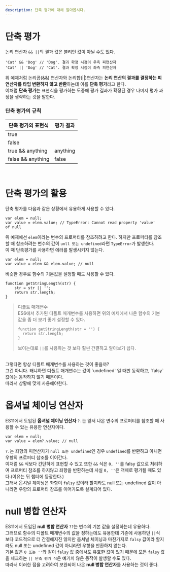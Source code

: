 ```yaml
---
description: 단축 평가에 대해 알아봅시다.
---
```


# 단축 평가
논리 연산자 `&& ||`의 결과 값은 불리언 값이 아닐 수도 있다. <br>
```
'Cat' && 'Dog' // 'Dog'. 결과 확정 시점이 우측 피연산자
'Cat' || 'Dog' // 'Cat'. 결과 확정 시점이 좌측 피연산자
```
위 예제처럼 논리곱(&&) 연산자와 논리합(||)연산자는 **논리 연산의 결과를 결정하는 피연산자를 타입 변환하지 않고 반환**하는데 이를 **단축 평가**라고 한다. <br>
이처럼 **단축 평가**는 표현식을 평가하는 도중에 평가 결과가 확정된 경우 나머지 평가 과정을 생략하는 것을 말한다. <br>

### 단축 평가의 규칙
|단축 평가의 표현식| 평가 결과 |
|---|---|
|true || anything|true|
|false || anything|anything|
|true && anything|anything|
|false && anything|false|
<br>

# 단축 평가의 활용
단축 평가를 다음과 같은 상황에서 유용하게 사용할 수 있다.<br>
```
var elem = null;
var value = elem.value; // TypeError: Cannot read property 'value'
of null
```
위 예제에선 `elem`이라는 변수의 프로퍼티를 참조하려고 한다. 하지만 프로퍼티를 참조할 때 참조하려는 변수의 값이 `unll 또는 undefined`라면 `TypeError`가 발생한다. <br>
이 때 단축평가를 사용하면 에러를 발생시키지 않는다. <br>
```
var elem = null;
var value = elem && elem.value; // null
```

비슷한 경우로 함수의 기본값을 설정할 때도 사용할 수 있다.
```
function getStringLength(str) {
    str = str || '';
    return str.length;
}
```

> 디폴트 매개변수 <br>
ES6에서 추가된 디폴트 매개변수를 사용하면 위의 예제에서 나온 함수의 기본 값을 좀 더 보기 좋게 설정할 수 있다. <br>
>```
>function getStringLength(str = '') {
>   return str.length;
>}
>```
>보이는대로 `||`를 사용하는 것 보다 훨씬 간결하고 알아보기 쉽다. <br>
<br>
그렇다면 항상 디폴트 매개변수를 사용하는 것이 좋을까? <br>
그건 아니다. 왜냐하면 디폴트 매개변수는 값이 `undefined` 일 때만 동작하고, `falsy` 값에는 동작하지 않기 때문이다. <br>
따라서 상황에 맞게 사용해야한다. <br>

# 옵셔널 체이닝 연산자
ES11에서 도입된 **옵셔널 체이닝 연산자** `?.`는 앞서 나온 변수의 프로퍼티를 참조할 때 사용할 수 았는 유용한 연산자이다. <br>
```
var elem = null;
var value = elem?.value; // null
```
`?.`는 좌항의 피연산자가 `null 또는 undefined`인 경우 `undefined`를 반환하고 아니면 우항의 프로퍼티 참조를 이어간다. <br>
이처럼 `&&` 식보다 간단하게 표현할 수 있고 또한 `&&` 식은 `0, ''`를 falsy 값으로 처리하여 프로퍼티 참조를 하지않고 좌항을 반환하는데 사실 `0, ''`은 객체로 평가될 때도 있다.(이유는 뒤 챕터에 등장한다.) <br>
그래서 옵셔널 체이닝은 좌항이 `falsy` 값이라 할지라도 null 또는 undefined 값이 아니라면 우항의 프로퍼티 참조를 이어가도록 설계되어 있다. <br>

# null 병합 연산자
ES11에서 도입된 **null 병합 연산자** `??`는 변수의 기본 값을 설정하는데 유용하다. <br>
그러므로 함수의 디폴트 매개변수의 값을 정하는데도 유용한데 기존에 사용하던 `||`식 보다 코드적으로 더 간결해지진 않지만 옵셔널 체이닝과 마찬가지로 `falsy` 값이라 할지라도 null 또는 undefined 값이 아니라면 우항을 반환하지 않는다. <br>
기본 값은 `0 또는 ''`와 같이 `falsy` 값 중에서도 유효한 값이 있기 때문에 모든 `falsy` 값을 체크하는 `|| 단축 평가 식`은 예기치 않은 동작이 발생할 수도 있다. <br>
따라서 이러한 점을 고려하여 보완되어 나온 **null 병합 연산자**를 사용하는 것이 좋다. 



